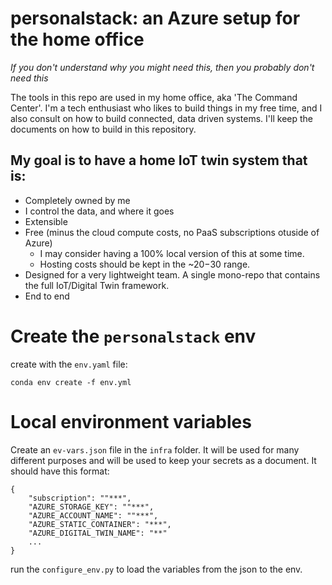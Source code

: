 # personalstack: an Azure setup for the home office

_If you don't understand why you might need this, then you probably don't need this_

The tools in this repo are used in my home office, aka 'The Command Center'. I'm a tech enthusiast who likes to build things in my free time, and I also consult on how to build connected, data driven systems. I'll keep the documents on how to build in this repository.

## My goal is to have a home IoT twin system that is:
* Completely owned by me
* I control the data, and where it goes
* Extensible
* Free (minus the cloud compute costs, no PaaS subscriptions otuside of Azure)
    * I may consider having a 100% local version of this at some time.
    * Hosting costs should be kept in the ~$20-$30 range.
* Designed for a very lightweight team. A single mono-repo that contains the full IoT/Digital Twin framework.
* End to end


# Create the `personalstack` env

create with the `env.yaml` file:
```
conda env create -f env.yml
```

# Local environment variables
Create an `ev-vars.json` file in the `infra` folder. It will be used for many different purposes and will be used to keep your secrets as a document. It should have this format:

```
{
    "subscription": ""***",
    "AZURE_STORAGE_KEY": ""***",
    "AZURE_ACCOUNT_NAME": ""***",
    "AZURE_STATIC_CONTAINER": "***",
    "AZURE_DIGITAL_TWIN_NAME": "**"
    ...
}
```
run the `configure_env.py` to load the variables from the json to the env. 



